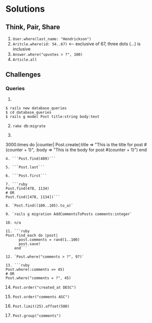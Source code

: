 # Solutions

## Think, Pair, Share

1. `User.where(last_name: "Hendrickson")`
2. `Aritcle.where(id: 54..67)` <-- exclusive of 67, three dots (...) is inclusive
3. `Answer.where("upvotes > ?", 100)`
4. `Article.all`

## Challenges
### Queries
1. 
```console
$ rails new database_queries
$ cd database_queries
$ rails g model Post title:string body:text
```

2. ```rake db:migrate```

3. ```ruby
3000.times do |counter|
    Post.create(:title => "This is the title for post #{counter + 1}", :body => "This is the body for post #{counter + 1}")
end
```
4. ```Post.find(489)```

5. ```Post.last```

6. ```Post.first```

7. ```ruby
Post.find(478, 1134)
# OR
Post.find([478, 1134])```

8. `Post.find((100..105).to_a)`

9. `rails g migration AddCommentsToPosts comments:integer`

10. n/a

11. ```ruby
Post.find_each do |post|
      post.comments = rand(1..100)
      post.save!
    end```

12. `Post.where("comments > ?", 97)`

13. ```ruby
Post.where(:comments => 45)
# OR
Post.where("comments = ?", 45)
```

14. `Post.order("created_at DESC")`

15. `Post.order("comments ASC")`

16. `Post.limit(25).offset(500)`

17. `Post.group("comments")`
